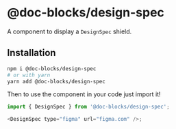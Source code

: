 # @doc-blocks/design-spec

A component to display a `DesignSpec` shield.

## Installation

```sh
npm i @doc-blocks/design-spec
# or with yarn
yarn add @doc-blocks/design-spec
```

Then to use the component in your code just import it!

```js
import { DesignSpec } from '@doc-blocks/design-spec';

<DesignSpec type="figma" url="figma.com" />;
```
